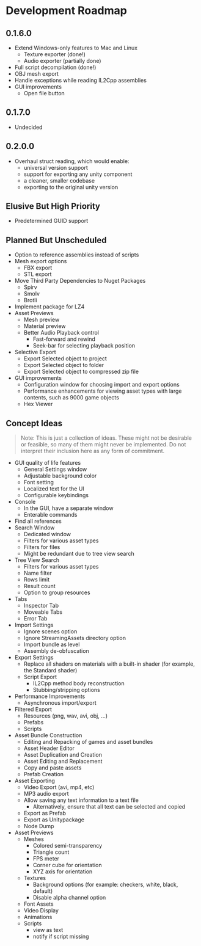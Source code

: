 # Development Roadmap

## 0.1.6.0
* Extend Windows-only features to Mac and Linux
  * Texture exporter (done!)
  * Audio exporter (partially done)
* Full script decompilation (done!)
* OBJ mesh export
* Handle exceptions while reading IL2Cpp assemblies
* GUI improvements
  * Open file button

## 0.1.7.0
* Undecided

## 0.2.0.0
* Overhaul struct reading, which would enable:
  * universal version support
  * support for exporting any unity component
  * a cleaner, smaller codebase
  * exporting to the original unity version

## Elusive But High Priority
* Predetermined GUID support

## Planned But Unscheduled
* Option to reference assemblies instead of scripts
* Mesh export options
  * FBX export
  * STL export
* Move Third Party Dependencies to Nuget Packages
  * Spirv
  * Smolv
  * Brotli
* Implement package for LZ4
* Asset Previews
  * Mesh preview
  * Material preview
  * Better Audio Playback control
    * Fast-forward and rewind
    * Seek-bar for selecting playback position
* Selective Export
  * Export Selected object to project
  * Export Selected object to folder
  * Export Selected object to compressed zip file
* GUI improvements
  * Configuration window for choosing import and export options
  * Performance enhancements for viewing asset types with large contents, such as 9000 game objects
  * Hex Viewer

## Concept Ideas
> Note: This is just a collection of ideas. These might not be desirable or feasible, so many of them might never be implemented. Do not interpret their inclusion here as any form of commitment.
* GUI quality of life features
  * General Settings window
  * Adjustable background color
  * Font setting
  * Localized text for the UI
  * Configurable keybindings
* Console
  * In the GUI, have a separate window
  * Enterable commands
* Find all references
* Search Window
  * Dedicated window
  * Filters for various asset types
  * Filters for files
  * Might be redundant due to tree view search
* Tree View Search
  * Filters for various asset types
  * Name filter
  * Rows limit
  * Result count
  * Option to group resources
* Tabs
  * Inspector Tab
  * Moveable Tabs
  * Error Tab
* Import Settings
  * Ignore scenes option
  * Ignore StreamingAssets directory option
  * Import bundle as level
  * Assembly de-obfuscation
* Export Settings
  * Replace all shaders on materials with a built-in shader (for example, the Standard shader)
  * Script Export
    * IL2Cpp method body reconstruction
    * Stubbing/stripping options
* Performance Improvements
  * Asynchronous import/export
* Filtered Export
  * Resources (png, wav, avi, obj, ...)
  * Prefabs
  * Scripts
* Asset Bundle Construction
  * Editing and Repacking of games and asset bundles
  * Asset Header Editor
  * Asset Duplication and Creation
  * Asset Editing and Replacement
  * Copy and paste assets
  * Prefab Creation
* Asset Exporting
  * Video Export (avi, mp4, etc)
  * MP3 audio export
  * Allow saving any text information to a text file
    * Alternatively, ensure that all text can be selected and copied
  * Export as Prefab
  * Export as Unitypackage
  * Node Dump
* Asset Previews
  * Meshes
    * Colored semi-transparency
    * Triangle count
    * FPS meter
    * Corner cube for orientation
    * XYZ axis for orientation
  * Textures
    * Background options (for example: checkers, white, black, default)
    * Disable alpha channel option
  * Font Assets
  * Video Display
  * Animations
  * Scripts
    * view as text
    * notify if script missing